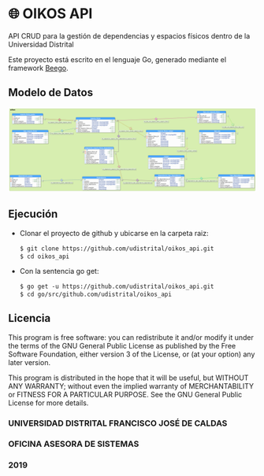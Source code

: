 # :globe_with_meridians: OIKOS API

API CRUD para la gestión de dependencias y espacios físicos dentro de la Universidad Distrital

Este proyecto está escrito en el lenguaje Go, generado mediante el framework [Beego](https://beego.me/).

## Modelo de Datos
![entrada](https://github.com/udistrital/oikos_api/blob/dev/sql/esquema_oikos.png)

## Ejecución

- Clonar el proyecto de github y ubicarse en la carpeta raiz:
  ```
  $ git clone https://github.com/udistrital/oikos_api.git
  $ cd oikos_api
  ```
- Con la sentencia go get:
  ```
  $ go get -u https://github.com/udistrital/oikos_api.git
  $ cd go/src/github.com/udistrital/oikos_api
  ```
  
## Licencia
This program is free software: you can redistribute it and/or modify it under the terms of the GNU General Public License as published by the Free Software Foundation, either version 3 of the License, or (at your option) any later version.

This program is distributed in the hope that it will be useful, but WITHOUT ANY WARRANTY; without even the implied warranty of MERCHANTABILITY or FITNESS FOR A PARTICULAR PURPOSE. See the GNU General Public License for more details.



### UNIVERSIDAD DISTRITAL FRANCISCO JOSÉ DE CALDAS
### OFICINA ASESORA DE SISTEMAS
### 2019

